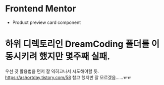 # Frontend Mentor
- Product preview card component









# 하위 디렉토리인 DreamCoding 폴더를 이동시키려 했지만 몇주째 실패. 
우선 깃 활용법을 먼저 잘 익히고나서 시도해야할 듯. 
https://ashortday.tistory.com/58 참고 했지만 잘 모르겠음......ㅠㅠ
